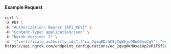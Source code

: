 <!-- Code generated for API Clients. DO NOT EDIT. -->

#### Example Request

```bash
curl \
-X PUT \
-H "Authorization: Bearer {API_KEY}" \
-H "Content-Type: application/json" \
-H "Ngrok-Version: 2" \
-d '{"certificate_authority_ids":["ca_2qvq0DzhC8jCqWbjoODuG3nuCgY"],"enabled":true}' \
https://api.ngrok.com/endpoint_configurations/ec_2qvq0KNOxe1Hp2vR1FSfJahQxVT/mutual_tls
```
